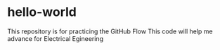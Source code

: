 # hello-world
This repository is for practicing the GitHub Flow
This code will help me advance for Electrical Egineering

